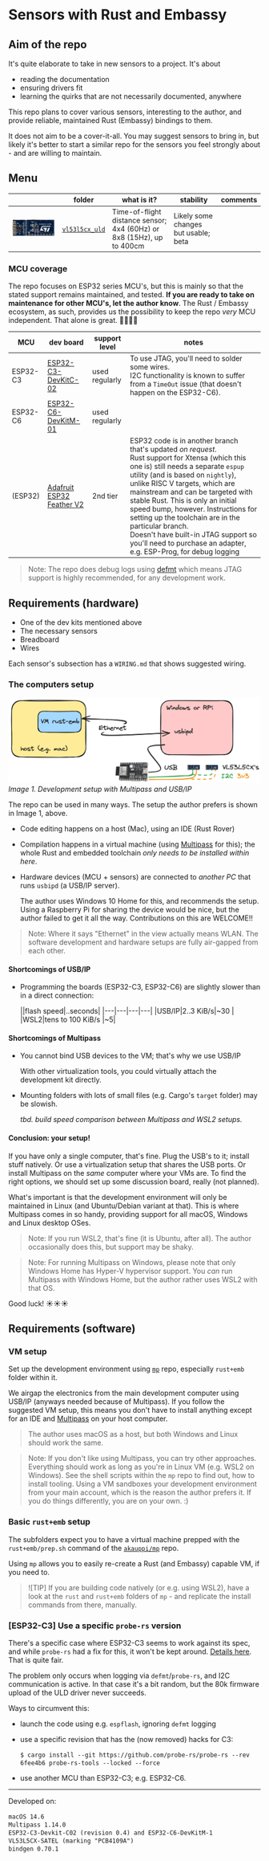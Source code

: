 # Sensors with Rust and Embassy

<!-- tbd. Zoo picture & styling -->

## Aim of the repo

It's quite elaborate to take in new sensors to a project. It's about

- reading the documentation
- ensuring drivers fit
- learning the quirks that are not necessarily documented, anywhere

This repo plans to cover various sensors, interesting to the author, and provide reliable, maintained Rust (Embassy) bindings to them.

It does not aim to be a cover-it-all. You may suggest sensors to bring in, but likely it's better to start a similar repo for the sensors you feel strongly about - and are willing to maintain.


## Menu

||folder|what is it?|stability|comments|
|---|---|---|---|---|
|![](vl53l5cx_uld/.images/about.png)|[`vl53l5cx_uld`](vl53l5cx_uld/README.md)|Time-of-flight distance sensor; 4x4 (60Hz) or 8x8 (15Hz), up to 400cm|Likely some changes but usable; beta||


### MCU coverage

The repo focuses on ESP32 series MCU's, but this is mainly so that the stated support remains maintained, and tested. **If you are ready to take on maintenance for other MCU's, let the author know**. The Rust / Embassy ecosystem, as such, provides us the possibility to keep the repo *very* MCU independent. That alone is great. 🎉🎉🎈🎈

|MCU|dev board|support level|notes|
|---|---|---|---|
|ESP32-C3|[ESP32-C3-DevKitC-02](https://docs.espressif.com/projects/esp-dev-kits/en/latest/esp32c3/esp32-c3-devkitc-02/user_guide.html)|used regularly|To use JTAG, you'll need to solder some wires.<br />I2C functionality is known to suffer from a `TimeOut` issue (that doesn't happen on the ESP32-C6).|
|ESP32-C6|[ESP32-C6-DevKitM-01](https://docs.espressif.com/projects/esp-dev-kits/en/latest/esp32c6/esp32-c6-devkitm-1/user_guide.html)|used regularly||
|(ESP32)|[Adafruit ESP32 Feather V2](https://www.adafruit.com/product/5400)|2nd tier|ESP32 code is in another branch that's updated *on request*.<br />Rust support for Xtensa (which this one is) still needs a separate `espup` utility (and is based on `nightly`), unlike RISC V targets, which are mainstream and can be targeted with stable Rust. This is only an initial speed bump, however. Instructions for setting up the toolchain are in the particular branch.<br />Doesn't have built-in JTAG support so you'll need to purchase an adapter, e.g. ESP-Prog, for debug logging|

>Note: The repo does debug logs using [defmt](https://defmt.ferrous-systems.com) which means JTAG support is highly recommended, for any development work.

<!-- #whisper
It's of course also possible to log to UART, and not need JTAG. The choice of DEFMT is one of the simplifying choices made in this repo, to keep possible configurations to a somewhat manageable dimension. For any semi-professional work, using JTAG is the way to go.
-->


## Requirements (hardware)

- One of the dev kits mentioned above
- The necessary sensors
- Breadboard
- Wires

Each sensor's subsection has a `WIRING.md` that shows suggested wiring.

### The computers setup

![](.images/layout.png)
*Image 1. Development setup with Multipass and USB/IP*
<!-- editor's note: Original is stored in `../.excalidraw/` 
-->

The repo can be used in many ways. The setup the author prefers is shown in Image 1, above.

- Code editing happens on a host (Mac), using an IDE (Rust Rover)
- Compilation happens in a virtual machine (using [Multipass](https://multipass.run) for this); the whole Rust and embedded toolchain *only needs to be installed within here*.
- Hardware devices (MCU + sensors) are connected to *another PC* that runs `usbipd` (a USB/IP server).

   The author uses Windows 10 Home for this, and recommends the setup. Using a Raspberry Pi for sharing the device would be nice, but the author failed to get it all the way. Contributions on this are WELCOME!!

>Note: Where it says "Ethernet" in the view actually means WLAN. The software development and hardware setups are fully air-gapped from each other.

#### Shortcomings of USB/IP

- Programming the boards (ESP32-C3, ESP32-C6) are slightly slower than in a direct connection:

   ||flash speed|..seconds|
   |---|---|---|---|
   |USB/IP|2..3 KiB/s|~30 <!-- tbd. more precise-->|
   |WSL2|tens to 100 KiB/s <!-- tbd. make more precise-->|~5|

<!-- VM + USB/IP (reference):
probe-rs run --speed=200 --log-format '{t:dimmed} [{L:bold}] {s}' target/riscv32imac-unknown-none-elf/release/examples/multiboard
      Erasing ✔ [00:00:02] [####################################################################################################################] 256.00 KiB/256.00 KiB @ 92.27 KiB/s (eta 0s )
  Programming ✔ [00:00:44] [#####################################################################################################################] 107.53 KiB/107.53 KiB @ 2.41 KiB/s (eta 0s )    Finished in 44.580067s
-->

<!-- WSL2 (reference) 
tbd.
-->

#### Shortcomings of Multipass

- You cannot bind USB devices to the VM; that's why we use USB/IP

	With other virtualization tools, you could virtually attach the development kit directly.

- Mounting folders with lots of small files (e.g. Cargo's `target` folder) may be slowish.

   *tbd. build speed comparison between Multipass and WSL2 setups.*

#### Conclusion: your setup!

If you have only a single computer, that's fine. Plug the USB's to it; install stuff natively. Or use a virtualization setup that shares the USB ports. Or install Multipass on the *same* computer where your VMs are. To find the right options, we should set up some discussion board, really (not planned).

What's important is that the development environment will only be maintained in Linux (and Ubuntu/Debian variant at that). This is where Multipass comes in so handy, providing support for all macOS, Windows and Linux desktop OSes.

>Note: If you run WSL2, that's fine (it is Ubuntu, after all). The author occasionally does this, but support may be shaky.

<div >

>Note: For running Multipass on Windows, please note that only Windows Home has Hyper-V hypervisor support. You *can* run Multipass with Windows Home, but the author rather uses WSL2 with that OS. <!-- tbd. in 2025, I hopefully have Windows Pro + Multipass as a properly supported setup-->

Good luck! ☀️☀️☀️



## Requirements (software)

### VM setup

Set up the development environment using [`mp`](https://github.com/akauppi/mp) repo, especially `rust+emb` folder within it.

We airgap the electronics from the main development computer using USB/IP (anyways needed because of Multipass). If you follow the suggested VM setup, this means you don't have to install anything except for an IDE and [Multipass](https://multipass.run) on your host computer.

>The author uses macOS as a host, but both Windows and Linux should work the same.

>Note: If you don't like using Multipass, you can try other approaches. Everything should work as long as you're in Linux VM (e.g. WSL2 on Windows). See the shell scripts within the `mp` repo to find out, how to install tooling. Using a VM sandboxes your development environment from your main account, which is the reason the author prefers it. If you do things differently, you are on your own. :)


### Basic `rust+emb` setup

The subfolders expect you to have a virtual machine prepped with the `rust+emb/prep.sh` command of the [`akauppi/mp`](https://github.com/akauppi/mp) repo.

Using `mp` allows you to easily re-create a Rust (and Embassy) capable VM, if you need to.

>![TIP]
>If you are building code natively (or e.g. using WSL2), have a look at the `rust` and `rust+emb` folders of `mp` - and replicate the install commands from there, manually.


### [ESP32-C3] Use a specific `probe-rs` version

There's a specific case where ESP32-C3 seems to work against its spec, and while `probe-rs` had a fix for this, it won't be kept around. [Details here](https://github.com/probe-rs/probe-rs/issues/2818#issuecomment-2358791448). That is quite fair.

The problem only occurs when logging via `defmt`/`probe-rs`, and I2C communication is active. In that case it's a bit random, but the 80k firmware upload of the ULD driver never succeeds.

Ways to circumvent this:

- launch the code using e.g. `espflash`, ignoring `defmt` logging
- use a specific revision that has the (now removed) hacks for C3:

   ```
   $ cargo install --git https://github.com/probe-rs/probe-rs --rev 6fee4b6 probe-rs-tools --locked --force
   ```

- use another MCU than ESP32-C3; e.g. ESP32-C6.

---

Developed on:

```
macOS 14.6
Multipass 1.14.0
ESP32-C3-Devkit-C02 (revision 0.4) and ESP32-C6-DevKitM-1 
VL53L5CX-SATEL (marking "PCB4109A")
bindgen 0.70.1
```

